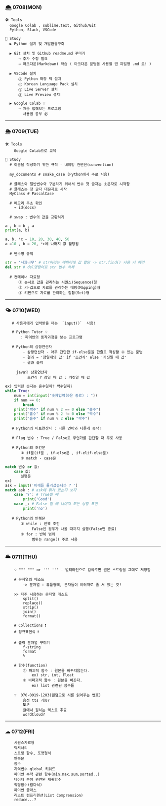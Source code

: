 ### 🌨 0708(MON)
    🛠 Tools 
      Google Colab , sublime.text, Github/Git
      Python, Slack, VSCode

    📖 Study
      ▶ Python 설치 및 개발환경구축
      
      ▶ Git 설치 및 Github readme.md 꾸미기
          → 추가 수정 필요
          → 마크다운(Markdown) 학습 ( 마크다운 문법을 사용할 땐 파일명 .md 로! )
          
      ▶ VSCode 설치
          ⓐ Python 확장 팩 설치
          ⓑ Korean Language Pack 설치
          ⓒ Live Server 설치
          ⓓ Live Preview 설치 
          
      ▶ Google Colab 💡
          → 처음 접해보는 프로그램
            사용법 공부 必
---

### 🌦 0709(TUE)

    🛠 Tools 
        Google Colab으로 교육

    📖 Study
      # 이름을 작성하기 위한 규칙 - 네이밍 컨벤션(convention)
      
      my_documents # snake_case (Python에서 주로 사용)
      
      # 클래스와 일반변수와 구분하기 위해서 변수 첫 글자는 소문자로 시작함
      # 클래스는 첫 글자 대문자로 시작
      MyClass # PascalCase

      # 메모리 주소 확인
        → id(docs) 
    
      # swap : 변수의 값을 교환하기
 ```python
a , b = b , a 
print(a, b)

a, b, *c = 10, 20, 30, 40, 50
a =10 , b = 20, *c에 나머지 값 할당됨
```

      # 변수명 규칙
```python
str = '사과나무' # str이라는 예약어에 값 할당 -> str.find() 사용 시 에러
del str # del명령어로 str 변수 삭제
```
      # 컨테이너 자료형
          ① 순서로 값을 관리하는 시퀀스(Sequence)형
          ② 키-값으로 자료를 관리하는 매핑(Mapping)형
          ③ 키만으로 자료를 관리하는 집합(Set)형


---

### 🌤 0710(WED)

       # 사용자에게 입력받을 때는  `input()`  사용!

       # Python Tutor 💡
           : 파이썬의 동작과정을 보는 프로그램 

       # Python의 삼항연산자
            - 삼항연산자 - 아주 간단한 if-else문을 한줄로 작성할 수 있는 문법
            - 결과 = '참일때의 값' if '조건식' else '거짓일 때 값'
            - 결과 출력
             
         java의 삼항연산자
              조건식 ? 참일 때 값 : 거짓일 때 값      

```python
ex) 입력한 숫자는 홀수일까? 짝수일까?
while True:
    num = int(input("숫자입력(0은 종료) : "))
    if num == 0:
        break
    print("짝수" if num % 2 == 0 else "홀수")
    print("홀수" if num % 2 != 0 else "짝수")
    print("홀수" if num % 2 else "짝수")
```


       # Python의 비트연산자 : 다른 언어와 다른게 동작!
       
       # Flag 변수 : True / False로 무언가를 판단할 때 주로 사용

       # Python의 조건문
           ① if문(if문 , if-else문 , if-elif-else문)
           ② match - case문
       
```python
match 변수 or 값:
    case 값:
       실행문
ex)
ask = input('어깨를 돌리셨습니까 ? ')
match ask : # ask에 뭐가 있는지 보자
    case 'Y': # True일 때
        print('Good')
    case _: # False 일 때 나머지 모든 상황 표현
        print('no')
```
       # Python의 반복문
           ① while : 반복 조건
                False인 경우가 나올 때까지 실행(False면 종료)
           ② for : 반복 범위 
                범위는 range() 주로 사용

---

### 🌥 0711(THU)

        💡 """ """ or ''' ''' - 멀티라인으로 감싸주면 원본 스트링을 그대로 저장함
        
        # 문자열의 메소드
            -> 문자열 : 튜플형태, 문자들이 여러개로 줄 서 있는 것!

        >> 자주 사용하는 문자열 메소드
            split()
            replace()
            strip()
            join()
            format()

        # Collections ❗
        # 정규표현식 ❗

        # 출력 문자열 꾸미기
            f-string
            format
            %

        # 함수(function)
            ① 파괴적 함수 : 원본을 바꾸지않는다.
                ex) str, int, Float
            ② 비파괴적 함수 : 원본을 바꾼다.
                ex) list 관련된 함수들
                
        ❔  070-8919-1203(랜덤으로 시를 읽어주는 번호)
            음성 tts 기능? 
            NLP
            글에서 원하는 텍스트 추출
            wordCloud? 
---

### ☁ 0712(FRI)

        시퀀스자료형
        딕셔너리
        스트링 함수, 포맷형식
        반복문
        함수
        지역변수 global 키워드
        파이썬 수학 관련 함수(min,max,sum,sorted..)
        데이터 분야 관련된 재귀함수
        익명함수(람다식)
        파이썬 클래스
        리스트 컴프리헨션(List Comprension)
        reduce...?

      

